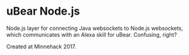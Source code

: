# uBear Node.js 
Node.js layer for connecting Java websockets to Node.js websockets, which communicates with an Alexa skill for uBear. Confusing, right?

Created at Minnehack 2017.
